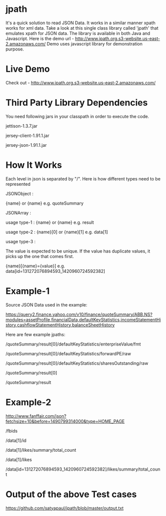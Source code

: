 # jpath

It's a quick solution to read JSON Data. It works in a similar manner xpath works for xml data. Take a look at this single class library called 'jpath' that emulates xpath for JSON data.  The library is available in both Java and Javascript. Here is the demo url - http://www.jpath.org.s3-website.us-east-2.amazonaws.com/ Demo uses javascript library for demonstration purpose.

# Live Demo

Check out - http://www.jpath.org.s3-website.us-east-2.amazonaws.com/

# Third Party Library Dependencies 

You need following jars in your classpath in order to execute the code.

jettison-1.3.7.jar

jersey-client-1.91.1.jar

jersey-json-1.91.1.jar


# How It Works

Each level in json is separated by "/". Here is how different types need to be represented

JSONObject : 

{name} or {name} e.g. quoteSummary

JSONArray  : 

usage type-1 : {name} or {name} e.g. result

usage type-2 : {name}[0] or {name}[1] e.g. data[1]

usage type-3 : 

The value is expected to be unique. If the value has duplicate values, it picks up the one that comes first.

{name}[{name}={value}] e.g. data[id=131272076894593_1420960724592382]

# Example-1 
Source JSON Data used in the example:

https://query2.finance.yahoo.com/v10/finance/quoteSummary/ABB.NS?modules=assetProfile,financialData,defaultKeyStatistics,incomeStatementHistory,cashflowStatementHistory,balanceSheetHistory

Here are few example jpaths:

/quoteSummary/result[0]/defaultKeyStatistics/enterpriseValue/fmt

/quoteSummary/result[0]/defaultKeyStatistics/forwardPE/raw

/quoteSummary/result[0]/defaultKeyStatistics/sharesOutstanding/raw

/quoteSummary/result[0]

/quoteSummary/result

# Example-2

http://www.fanffair.com/json?fetchsize=10&before=1490799314000&type=HOME_PAGE

/fbids

/data[1]/id

/data[1]/likes/summary/total_count

/data[1]/likes

/data[id=131272076894593_1420960724592382]/likes/summary/total_count

# Output of the above Test cases

https://github.com/satyapaul/jpath/blob/master/output.txt
